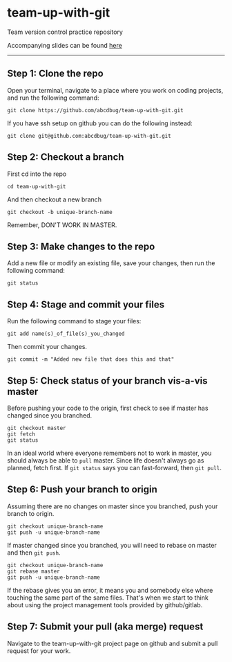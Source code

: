 # team-up-with-git
Team version control practice repository


Accompanying slides can be found [here](https://docs.google.com/presentation/d/179ACErhWwCOxKKCsgo-H2Xc1cPKBwQhVIbHnDIIu4Tw/edit?usp=sharing)

***

## Step 1: Clone the repo
Open your terminal, navigate to a place where you work on coding projects, and run the following command:
```
git clone https://github.com/abcdbug/team-up-with-git.git
```

If you have ssh setup on github you can do the following instead:
```
git clone git@github.com:abcdbug/team-up-with-git.git
```

## Step 2: Checkout a branch
First cd into the repo
```
cd team-up-with-git
```

And then checkout a new branch
```
git checkout -b unique-branch-name
```
Remember, DON'T WORK IN MASTER.

## Step 3: Make changes to the repo
Add a new file or modify an existing file, save your changes, then run the following command:
```
git status
```

## Step 4: Stage and commit your files
Run the following command to stage your files:
```
git add name(s)_of_file(s)_you_changed
```

Then commit your changes.
```
git commit -m "Added new file that does this and that"
```

## Step 5: Check status of your branch vis-a-vis master
Before pushing your code to the origin, first check to see if master has changed since you branched.
```
git checkout master
git fetch
git status
```

In an ideal world where everyone remembers not to work in master, you should always be able to `pull` master.
Since life doesn't always go as planned, fetch first.
If `git status` says you can fast-forward, then `git pull`.

## Step 6: Push your branch to origin
Assuming there are no changes on master since you branched, push your branch to origin.
```
git checkout unique-branch-name
git push -u unique-branch-name
```

If master changed since you branched, you will need to rebase on master and then `git push`.

```
git checkout unique-branch-name
git rebase master
git push -u unique-branch-name
```
If the rebase gives you an error, it means you and somebody else where touching the same part of the same files.
That's when we start to think about using the project management tools provided by github/gitlab.

## Step 7: Submit your pull (aka merge) request
Navigate to the team-up-with-git project page on github and submit a pull request for your work.
